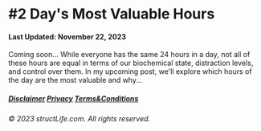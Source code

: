 # \#2 Day's Most Valuable Hours

#### Last Updated: November 22, 2023

Coming soon... While everyone has the same 24 hours in a day, not all of these hours are equal in terms of our biochemical state, distraction levels, and control over them. In my upcoming post, we'll explore which hours of the day are the most valuable and why... 


##### [Disclaimer](/about-disclaimer)  [Privacy](/about-privacy-policy)  [Terms&Conditions](/about-terms-conditions)

###### © 2023 structLife.com. All rights reserved.